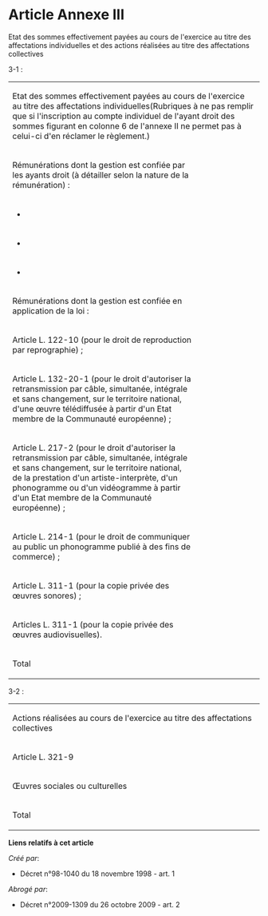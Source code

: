 # Article Annexe III

Etat des sommes effectivement payées au cours de l'exercice au titre des affectations individuelles et des actions réalisées
au titre des affectations collectives

3-1 :

<table>
  <tbody>
    <tr>
      <td colspan="2" valign="top" width="605">

Etat des sommes effectivement payées au cours de l'exercice au titre des affectations individuelles(Rubriques à ne pas
remplir que si l'inscription au compte individuel de l'ayant droit des sommes figurant en colonne 6 de l'annexe II ne permet
pas à celui-ci d'en réclamer le règlement.)

</td>
    </tr>
    <tr>
      <td valign="top" width="454">

Rémunérations dont la gestion est confiée par les ayants droit (à détailler selon la nature de la rémunération) :

</td>
      <td valign="top" rowspan="11" width="151">
    </td></tr>
    <tr>
      <td width="454" valign="top">

-

</td>
    </tr>
    <tr>
      <td width="454" valign="top">

-

</td>
    </tr>
    <tr>
      <td width="454" valign="top">

-

</td>
    </tr>
    <tr>
      <td width="454" valign="top">

Rémunérations dont la gestion est confiée en application de la loi :

</td>
    </tr>
    <tr>
      <td valign="top" width="454">

Article L. 122-10 (pour le droit de reproduction par reprographie) ;

</td>
    </tr>
    <tr>
      <td valign="top" width="454">

Article L. 132-20-1 (pour le droit d'autoriser la retransmission par câble, simultanée, intégrale et sans changement, sur le
territoire national, d'une œuvre télédiffusée à partir d'un Etat membre de la Communauté européenne) ;

</td>
    </tr>
    <tr>
      <td valign="top" width="454">

Article L. 217-2 (pour le droit d'autoriser la retransmission par câble, simultanée, intégrale et sans changement, sur le
territoire national, de la prestation d'un artiste-interprète, d'un phonogramme ou d'un vidéogramme à partir d'un Etat membre
de la Communauté européenne) ;

</td>
    </tr>
    <tr>
      <td valign="top" width="454">

Article L. 214-1 (pour le droit de communiquer au public un phonogramme publié à des fins de commerce) ;

</td>
    </tr>
    <tr>
      <td width="454" valign="top">

Article L. 311-1 (pour la copie privée des œuvres sonores) ;

</td>
    </tr>
    <tr>
      <td width="454" valign="top">

Articles L. 311-1 (pour la copie privée des œuvres audiovisuelles).

</td>
    </tr>
    <tr>
      <td width="454" valign="top">

Total

</td>
      <td valign="top" width="151">
    </td></tr>
  </tbody>
</table>

3-2 :

<table>
  <tbody>
    <tr>
      <td width="605" colspan="2">

Actions réalisées au cours de l'exercice au titre des affectations collectives

</td>
    </tr>
    <tr>
      <td width="453" valign="top">

Article L. 321-9

</td>
      <td valign="top" width="152">
    </td></tr>
    <tr>
      <td valign="top" width="453">

Œuvres sociales ou culturelles

</td>
      <td valign="top" width="152">
    </td></tr>
    <tr>
      <td valign="top" width="453">

Total

</td>
      <td valign="top" width="152">
    </td></tr>
  </tbody>
</table>

**Liens relatifs à cet article**

_Créé par_:

  - Décret n°98-1040 du 18 novembre 1998 - art. 1

_Abrogé par_:

  - Décret n°2009-1309 du 26 octobre 2009 - art. 2
